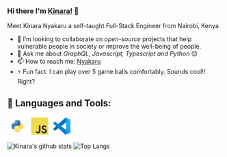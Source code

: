 ### Hi there I'm [Kinara!](https://github.com/Nyakaru) 👋

Meet Kinara Nyakaru a self-taught Full-Stack Engineer from Nairobi, Kenya.

- 👯 I’m looking to collaborate on *open-source* projects that help vulnerable people in society or improve the well-being of people.
- 💬 Ask me about *GraphQL, Javascript, Typescript and Python* 😊  
- 📫 How to reach me: [Nyakaru](https://www.linkedin.com/in/kinara-nyakaru-a7b663a3/)
- ⚡ Fun fact: I can play over 5 game balls comfortably. Sounds cool!! Right?

## 🧰 Languages and Tools:
<p align="left">
<img src="https://raw.githubusercontent.com/github/explore/80688e429a7d4ef2fca1e82350fe8e3517d3494d/topics/python/python.png" alt="Python" height="40" style="vertical-align:top; margin:4px">
<img src="https://raw.githubusercontent.com/github/explore/80688e429a7d4ef2fca1e82350fe8e3517d3494d/topics/javascript/javascript.png" alt="Javascript" height="40" style="vertical-align:top; margin:4px">
<img src="https://raw.githubusercontent.com/github/explore/80688e429a7d4ef2fca1e82350fe8e3517d3494d/topics/visual-studio-code/visual-studio-code.png" alt="VS Code" height="40" style="vertical-align:top; margin:4px">
</p>

![Kinara's github stats](https://github-readme-stats.vercel.app/api?username=Nyakaru&&hide=["contribs","issues"]&show_icons=true&title_color=fff&icon_color=79ff97&text_color=9f9f9f&bg_color=151515)
![Top Langs](https://github-readme-stats.vercel.app/api/top-langs/?username=Nyakaru&theme=tokyonight)
